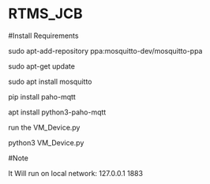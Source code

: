 # RTMS_JCB

#Install Requirements

sudo apt-add-repository ppa:mosquitto-dev/mosquitto-ppa

sudo apt-get update

sudo apt install mosquitto

pip install paho-mqtt

apt install python3-paho-mqtt

run the VM_Device.py 

python3 VM_Device.py

#Note

It Will run on local network:
127.0.0.1 1883
